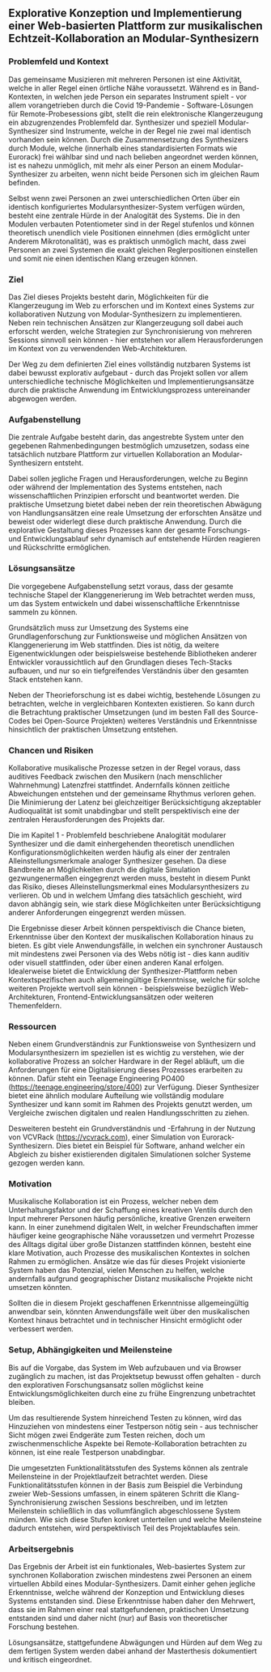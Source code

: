 ## Explorative Konzeption und Implementierung einer Web-basierten Plattform zur musikalischen Echtzeit-Kollaboration an Modular-Synthesizern

### Problemfeld und Kontext
Das gemeinsame Musizieren mit mehreren Personen ist eine Aktivität,
welche in aller Regel einen örtliche Nähe voraussetzt.
Während es in Band-Kontexten, in welchen jede Person
ein separates Instrument spielt - vor allem vorangetrieben
durch die Covid 19-Pandemie - Software-Lösungen für
Remote-Probesessions gibt, stellt die rein elektronische Klangerzeugung
ein abzugrenzendes Problemfeld dar.
Synthesizer und speziell Modular-Synthesizer sind Instrumente,
welche in der Regel nie zwei mal identisch vorhanden sein können.
Durch die Zusammensetzung des Synthesizers durch Module,
welche (innerhalb eines standardisierten Formats wie Eurorack)
frei wählbar sind und nach belieben angeordnet werden können,
ist es nahezu unmöglich, mit mehr als einer Person an einem Modular-Synthesizer zu arbeiten,
wenn nicht beide Personen sich im gleichen Raum befinden.

Selbst wenn zwei Personen an zwei unterschiedlichen Orten
über ein identisch konfiguriertes Modularsynthesizer-System verfügen würden,
besteht eine zentrale Hürde in der Analogität des Systems.
Die in den Modulen verbauten Potentiometer sind in der Regel stufenlos
und können theoretisch unendlich viele Positionen einnehmen (dies ermöglicht unter Anderem Mikrotonalität),
was es praktisch unmöglich macht, dass zwei Personen an zwei Systemen
die exakt gleichen Reglerpositionen einstellen und somit nie einen identischen Klang erzeugen können.


### Ziel
Das Ziel dieses Projekts besteht darin, Möglichkeiten für die Klangerzeugung im Web zu erforschen
und im Kontext eines Systems zur kollaborativen Nutzung von Modular-Synthesizern zu implementieren.
Neben rein technischen Ansätzen zur Klangerzeugung soll dabei auch erforscht werden,
welche Strategien zur Synchronisierung von mehreren Sessions sinnvoll sein können - hier entstehen vor allem Herausforderungen im Kontext von zu verwendenden Web-Architekturen.

Der Weg zu dem definierten Ziel eines vollständig nutzbaren Systems ist dabei
bewusst explorativ aufgebaut - durch das Projekt sollen vor allem unterschiedliche technische Möglichkeiten
und Implementierungsansätze durch die praktische Anwendung im Entwicklungsprozess untereinander abgewogen werden.

### Aufgabenstellung
Die zentrale Aufgabe besteht darin, das angestrebte System unter den gegebenen Rahmenbedingungen
bestmöglich umzusetzen, sodass eine tatsächlich nutzbare Plattform zur virtuellen Kollaboration
an Modular-Synthesizern entsteht.

Dabei sollen jegliche Fragen und Herausforderungen, welche zu Beginn oder während der Implementation
des Systems entstehen, nach wissenschaftlichen Prinzipien erforscht und beantwortet werden.
Die praktische Umsetzung bietet dabei neben der rein theoretischen Abwägung von Handlungsansätzen
eine reale Umsetzung der erforschten Ansätze und beweist oder widerlegt diese durch praktische Anwendung.
Durch die explorative Gestaltung dieses Prozesses kann der gesamte Forschungs-
und Entwicklungsablauf sehr dynamisch auf entstehende Hürden reagieren und Rückschritte ermöglichen.

### Lösungsansätze
Die vorgegebene Aufgabenstellung setzt voraus, dass der gesamte technische Stapel der Klanggenerierung
im Web betrachtet werden muss, um das System entwickeln und dabei wissenschaftliche Erkenntnisse sammeln zu können.

Grundsätzlich muss zur Umsetzung des Systems eine Grundlagenforschung zur Funktionsweise
und möglichen Ansätzen von Klanggenerierung im Web stattfinden.
Dies ist nötig, da weitere Eigenentwicklungen oder beispielsweise bestehende Bibliotheken
anderer Entwickler voraussichtlich auf den Grundlagen dieses Tech-Stacks aufbauen,
und nur so ein tiefgreifendes Verständnis über den gesamten Stack entstehen kann.

Neben der Theorieforschung ist es dabei wichtig, bestehende Lösungen zu betrachten,
welche in vergleichbaren Kontexten existieren. So kann durch die Betrachtung praktischer Umsetzungen
(und im besten Fall des Source-Codes bei Open-Source Projekten)
weiteres Verständnis und Erkenntnisse hinsichtlich der praktischen Umsetzung entstehen.


### Chancen und Risiken
Kollaborative musikalische Prozesse setzen in der Regel voraus,
dass auditives Feedback zwischen den Musikern (nach menschlicher Wahrnehmung) Latenzfrei stattfindet.
Andernfalls können zeitliche Abweichungen entstehen und der gemeinsame Rhythmus verloren gehen.
Die Minimierung der Latenz bei gleichzeitiger Berücksichtigung akzeptabler Audioqualität ist somit unabdingbar
und stellt perspektivisch eine der zentralen Herausforderungen des Projekts dar.

Die im Kapitel 1 - Problemfeld beschriebene Analogität modularer Synthesizer
und die damit einhergehenden theoretisch unendlichen Konfigurationsmöglichkeiten
werden häufig als einer der zentralen Alleinstellungsmerkmale analoger Synthesizer gesehen.
Da diese Bandbreite an Möglichkeiten durch die digitale Simulation gezwungenermaßen eingegrenzt werden muss,
besteht in diesem Punkt das Risiko, dieses Alleinstellungsmerkmal eines Modularsynthesizers zu verlieren.
Ob und in welchem Umfang dies tatsächlich geschieht, wird davon abhängig sein,
wie stark diese Möglichkeiten unter Berücksichtigung anderer Anforderungen eingegrenzt werden müssen.

Die Ergebnisse dieser Arbeit können perspektivisch die Chance bieten,
Erkenntnisse über den Kontext der musikalischen Kollaboration hinaus zu bieten.
Es gibt viele Anwendungsfälle, in welchen ein synchroner Austausch mit mindestens zwei Personen
via des Webs nötig ist - dies kann auditiv oder visuell stattfinden, oder über einen anderen Kanal erfolgen.
Idealerweise bietet die Entwicklung der Synthesizer-Plattform neben Kontextspezifischen
auch allgemeingültige Erkenntnisse, welche für solche weiteren Projekte
wertvoll sein können - beispielsweise bezüglich Web-Architekturen, Frontend-Entwicklungsansätzen oder weiteren Themenfeldern.


### Ressourcen
Neben einem Grundverständnis zur Funktionsweise von Synthesizern und Modularsynthesizern im speziellen
ist es wichtig zu verstehen, wie der kollaborative Prozess an solcher Hardware in der Regel abläuft,
um die Anforderungen für eine Digitalisierung dieses Prozesses erarbeiten zu können.
Dafür steht ein Teenage Engineering PO400 (https://teenage.engineering/store/400) zur Verfügung.
Dieser Synthesizer bietet eine ähnlich modulare Aufteilung wie vollständig modulare Synthesizer
und kann somit im Rahmen des Projekts genutzt werden, um Vergleiche zwischen digitalen
und realen Handlungsschritten zu ziehen.

Desweiteren besteht ein Grundverständnis und -Erfahrung in der Nutzung von VCVRack (https://vcvrack.com),
einer Simulation von Eurorack-Synthesizern. Dies bietet ein Beispiel für Software,
anhand welcher ein Abgleich zu bisher existierenden digitalen Simulationen solcher Systeme gezogen werden kann.


### Motivation
Musikalische Kollaboration ist ein Prozess, welcher neben dem Unterhaltungsfaktor
und der Schaffung eines kreativen Ventils durch den Input mehrerer Personen häufig persönliche,
kreative Grenzen erweitern kann. In einer zunehmend digitalen Welt,
in welcher Freundschaften immer häufiger keine geographische Nähe voraussetzen
und vermehrt Prozesse des Alltags digital über große Distanzen stattfinden können,
besteht eine klare Motivation, auch Prozesse des musikalischen Kontextes in solchen Rahmen zu ermöglichen.
Ansätze wie das für dieses Projekt visionierte System haben das Potenzial, vielen Menschen zu helfen,
welche andernfalls aufgrund geographischer Distanz musikalische Projekte nicht umsetzen könnten.

Sollten die in diesem Projekt geschaffenen Erkenntnisse allgemeingültig anwendbar sein,
könnten Anwendungsfälle weit über den musikalischen Kontext hinaus betrachtet
und in technischer Hinsicht ermöglicht oder verbessert werden.


### Setup, Abhängigkeiten und Meilensteine
Bis auf die Vorgabe, das System im Web aufzubauen und via Browser zugänglich zu machen,
ist das Projektsetup bewusst offen gehalten - durch den explorativen Forschungsansatz
sollen möglichst keine Entwicklungsmöglichkeiten durch eine zu frühe Eingrenzung unbetrachtet bleiben.

Um das resultierende System hinreichend Testen zu können, wird das Hinzuziehen
von mindestens einer Testperson nötig sein - aus technischer Sicht mögen zwei Endgeräte zum Testen reichen,
doch um zwischenmenschliche Aspekte bei Remote-Kollaboration betrachten zu können,
ist eine reale Testperson unabdingbar.

Die umgesetzten Funktionalitätsstufen des Systems können als zentrale Meilensteine
in der Projektlaufzeit betrachtet werden. Diese Funktionalitätsstufen können in der Basis
zum Beispiel die Verbindung zweier Web-Sessions umfassen,
in einem späteren Schritt die Klang-Synchronisierung zwischen Sessions beschreiben,
und im letzten Meilenstein schließlich in das vollumfänglich abgeschlossene System münden.
Wie sich diese Stufen konkret unterteilen und welche Meilensteine dadurch entstehen,
wird perspektivisch Teil des Projektablaufes sein.


### Arbeitsergebnis
Das Ergebnis der Arbeit ist ein funktionales, Web-basiertes System zur synchronen Kollaboration
zwischen mindestens zwei Personen an einem virtuellen Abbild eines Modular-Synthesizers.
Damit einher gehen jegliche Erkenntnisse, welche während der Konzeption und Entwicklung
dieses Systems entstanden sind. Diese Erkenntnisse haben daher den Mehrwert,
dass sie im Rahmen einer real stattgefundenen, praktischen Umsetzung entstanden sind
und daher nicht (nur) auf Basis von theoretischer Forschung bestehen.

Lösungsansätze, stattgefundene Abwägungen und Hürden auf dem Weg zu dem fertigen System
werden dabei anhand der Masterthesis dokumentiert und kritisch eingeordnet.
